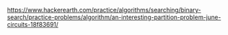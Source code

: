 https://www.hackerearth.com/practice/algorithms/searching/binary-search/practice-problems/algorithm/an-interesting-partition-problem-june-circuits-18f83691/
